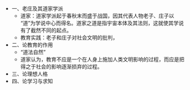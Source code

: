 - 一、老庄及其道家学派
	- 道家：道家学派起于春秋末而盛于战国，因其代表人物老子、庄子以 “道”为学说中心而得名。道家之道是指宇宙本体及其法则，这就使其学说有了截然不同的起点。
	- 教育实践：老子和庄子对社会文明的批判，
- 二、论教育的作用
	- “道法自然”
	- 道家认为，教育不应是一个在人身上施加人类文明影响的过程，而应是把得之于社会的影响逐渐损弃的过程。
- 三、论理想人格
- 四、论学习与求知